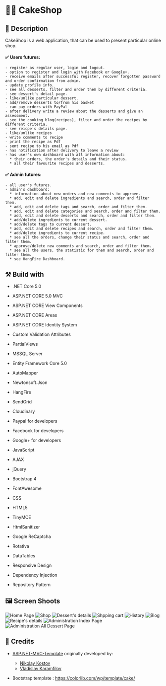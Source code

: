 #  :cake::cookie: CakeShop 

## :memo: Description
CakeShop is a web application, that can be used to present particular online shop.

#### :white_check_mark: Users futures: 

    - register as regular user, login and logout. 
    - option to register and login with Facebook or Google+. 
    - receive emails after successful register, recover forgotten password and order confirmation from admin. 
    - update profile info.  
    - see all desserts, filter and order them by different criteria.
    - see dessert's detail page. 
    - like/unlike particular dessert. 
    - add/remove desserts to/from his basket
    - can pay orders with PayPal
    - after delivery write a review about the desserts and give an assessment.
    - see the cooking blog(recipes), filter and order the recipes by different criteria. 
    - see reicpe's details page.  
    - like/unlike recipes 
    - write comments to recipe
    - print the recipe as Pdf
    - sent recipe to his email as Pdf
    - has notification after delivery to leave a review
    - has user's own dashboard with all information about:
      * their orders, the order's details and their status. 
      * all their favourite recipes and desserts.
   
#### :white_check_mark: Admin futures: 

    - all user's futures.
    - admin's dashboard:  
      * information about new orders and new comments to approve. 
      * add, edit and delete ingredients and search, order and filter them.
      * add, edit and delete tags and search, order and filter them.
      * add, edit and delete categories and search, order and filter them.
      * add, edit and delete desserts and search, order and filter them.
      * add/delete ingredients to current dessert.
      * add/delete tags to current dessert.
      * add, edit and delete recipes and search, order and filter them.
      * add/delete ingredients to current recipe.
      * see all the orders, change their status and search, order and filter them.
      * approve/delete new comments and search, order and filter them.
      * see all the users, the statistic for them and search, order and filter them.
      * see HangFire Dashboard.

## :hammer_and_pick: Build with

 - .NET Core 5.0

 - ASP.NET CORE 5.0 MVC

 - ASP.NET CORE View Components 

 - ASP.NET CORE Areas

 - ASP.NET CORE Identity System

 - Custom Validation Attributes

 - PartialViews

 - MSSQL Server 

 - Entity Framework Core 5.0

 - AutoMapper

 - Newtonsoft.Json

 - HangFire 

 - SendGrid 

 - Cloudinary 

 - Paypal for developers

 - Facebook for developers 

 - Google+ for developers 

 - JavaScript

 - AJAX 

 - jQuery

 - Bootstrap 4

 - FontAwesome

 - CSS

 - HTML5

 - TinyMCE

 - HtmlSanitizer

 - Google ReCaptcha
 
 - Rotativa
 
 - DataTables

 - Responsive Design

 - Dependency Injection

 - Repository Pattern
 
 ## :framed_picture: Screen Shoots

![Home Page](https://res.cloudinary.com/dieu4mste/image/upload/v1612277038/Index_qfshgf.png)
![Shop](https://res.cloudinary.com/dieu4mste/image/upload/v1612277035/shopByCategory_sohxf5.png)
![Dessert's details](https://res.cloudinary.com/dieu4mste/image/upload/v1612277037/product_details_dj2esn.png)
![Shpping cart](https://res.cloudinary.com/dieu4mste/image/upload/v1612277034/shoppign_card_zolurq.png)
![History](https://res.cloudinary.com/dieu4mste/image/upload/v1612277033/myOrders_umypux.png)
![Blog](https://res.cloudinary.com/dieu4mste/image/upload/v1612277038/all_recipes_gkav6r.png)
![Recipe's details](https://res.cloudinary.com/dieu4mste/image/upload/v1612277034/recipe_details_qphdby.png)
![Administration Index Page](https://res.cloudinary.com/dieu4mste/image/upload/v1612277033/admin_home_page_tokr4t.png)
![Administration All Dessert Page](https://res.cloudinary.com/dieu4mste/image/upload/v1612277034/table_admin_vg22in.png)

## :handshake: Credits

- [ASP.NET-MVC-Template](https://github.com/NikolayIT/ASP.NET-Core-Template) originally developed by:
   * [Nikolay Kostov](https://github.com/NikolayIT)
   * [Vladislav Karamfilov](https://github.com/vladislav-karamfilov)

- Bootstrap template : https://colorlib.com/wp/template/cake/


